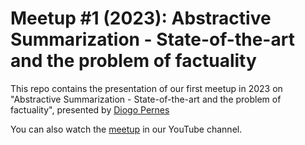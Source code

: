 # Meetup #1 (2023): Abstractive Summarization - State-of-the-art and the problem of factuality

This repo contains the presentation of our first meetup in 2023 on "Abstractive Summarization - State-of-the-art and the problem of factuality", presented by [Diogo Pernes](https://scholar.google.com/citations?user=KJMO7ckAAAAJ&hl=en)

You can also watch the [meetup](https://www.youtube.com/watch?v=1WfpFoIfaBw) in our YouTube channel.
